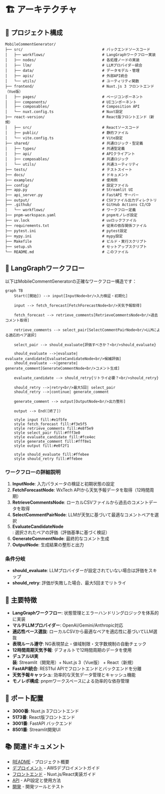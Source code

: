 # 🏗️ アーキテクチャ

## 📁 プロジェクト構成

```
MobileCommentGenerator/
├── src/                                    # バックエンドソースコード
│   ├── workflows/                          # LangGraphワークフロー実装
│   ├── nodes/                              # 各処理ノードの実装
│   ├── llm/                                # LLMプロバイダー統合
│   ├── data/                               # データモデル・管理
│   ├── apis/                               # 外部API統合
│   └── utils/                              # ユーティリティ関数
├── frontend/                               # Nuxt.js 3 フロントエンド（Vue版）
│   ├── pages/                              # ページコンポーネント
│   ├── components/                         # UIコンポーネント
│   ├── composables/                        # Composition API
│   └── nuxt.config.ts                      # Nuxt設定
├── react-version/                          # React版フロントエンド（新規）
│   ├── src/                                # Reactソースコード
│   ├── public/                             # 静的ファイル
│   └── vite.config.ts                      # Vite設定
├── shared/                                 # 共通ロジック・型定義
│   ├── types/                              # 共通型定義
│   ├── api/                                # APIクライアント
│   ├── composables/                        # 共通ロジック
│   └── utils/                              # 共通ユーティリティ
├── tests/                                  # テストスイート
├── docs/                                   # ドキュメント
├── examples/                               # 使用例
├── config/                                 # 設定ファイル
├── app.py                                  # Streamlit UI
├── api_server.py                           # FastAPI サーバー
├── output/                                 # CSVファイル出力ディレクトリ
├── .github/                                # GitHub Actions CI/CD
│   └── workflows/                          # ワークフロー定義
├── pnpm-workspace.yaml                     # pnpmモノレポ設定
├── uv.lock                                 # uvロックファイル
├── requirements.txt                        # 従来の依存関係ファイル
├── pytest.ini                              # pytest設定
├── mypy.ini                                # mypy設定
├── Makefile                                # ビルド・実行スクリプト
├── setup.sh                                # セットアップスクリプト
└── README.md                               # このファイル
```

## 🔄 LangGraphワークフロー

以下はMobileCommentGeneratorの正確なワークフロー構造です：

```mermaid
graph TB
    Start([開始]) --> input[InputNode<br/>入力検証・初期化]
    
    input --> fetch_forecast[FetchForecastNode<br/>天気予報取得]
    
    fetch_forecast --> retrieve_comments[RetrieveCommentsNode<br/>過去コメント取得]
    
    retrieve_comments --> select_pair[SelectCommentPairNode<br/>LLMによる適応的ペア選択]
    
    select_pair --> should_evaluate{評価すべきか？<br/>should_evaluate}
    
    should_evaluate -->|evaluate| evaluate_candidate[EvaluateCandidateNode<br/>候補評価]
    should_evaluate -->|generate| generate_comment[GenerateCommentNode<br/>コメント生成]
    
    evaluate_candidate --> should_retry{リトライ必要？<br/>should_retry}
    
    should_retry -->|retry<br/>最大5回| select_pair
    should_retry -->|continue| generate_comment
    
    generate_comment --> output[OutputNode<br/>出力整形]
    
    output --> End([終了])
    
    style input fill:#e1f5fe
    style fetch_forecast fill:#f3e5f5
    style retrieve_comments fill:#e8f5e9
    style select_pair fill:#fff3e0
    style evaluate_candidate fill:#fce4ec
    style generate_comment fill:#fff8e1
    style output fill:#e0f2f1
    
    style should_evaluate fill:#ffebee
    style should_retry fill:#ffebee
```

### ワークフローの詳細説明

1. **InputNode**: 入力パラメータの検証と初期状態の設定
2. **FetchForecastNode**: WxTech APIから天気予報データを取得（12時間周期）
3. **RetrieveCommentsNode**: ローカルCSVファイルから過去のコメントデータを取得
4. **SelectCommentPairNode**: LLMが天気に基づいて最適なコメントペアを選択
5. **EvaluateCandidateNode**: 選択されたペアの評価（評価基準に基づく検証）
6. **GenerateCommentNode**: 最終的なコメント生成
7. **OutputNode**: 生成結果の整形と出力

### 条件分岐

- **should_evaluate**: LLMプロバイダーが設定されていない場合は評価をスキップ
- **should_retry**: 評価が失敗した場合、最大5回までリトライ

## 🌟 主要特徴

- **LangGraphワークフロー**: 状態管理とエラーハンドリングロジックを体系的に実装
- **マルチLLMプロバイダー**: OpenAI/Gemini/Anthropic対応  
- **適応性ベース選抜**: ローカルCSVから最適なペアを適応性に基づいてLLM選抜
- **表現ルール遵守**: NG表現禁止・値域制限・文字数規制の自動チェック
- **12時間周期天気予報**: デフォルトで12時間周期のデータを使用
- **デュアルUI実装**: Streamlit（開発用）+ Nuxt.js 3（Vue版） + React（新規）
- **FastAPI統合**: RESTful APIでフロントエンドとバックエンドを分離
- **天気予報キャッシュ**: 効率的な天気データ管理とキャッシュ機能
- **モノレポ構成**: pnpmワークスペースによる効率的な依存管理

## 🔧 ポート配置

- **3000番**: Nuxt.js 3フロントエンド
- **5173番**: React版フロントエンド
- **3001番**: FastAPI バックエンド
- **8501番**: Streamlit開発UI

## 📚 関連ドキュメント

- [README](../README.md) - プロジェクト概要
- [デプロイメント](./deployment.md) - AWSデプロイメントガイド
- [フロントエンド](./frontend-guide.md) - Nuxt.js/React実装ガイド
- [API](./api-guide.md) - API設定と使用方法
- [開発](./development.md) - 開発ツールとテスト